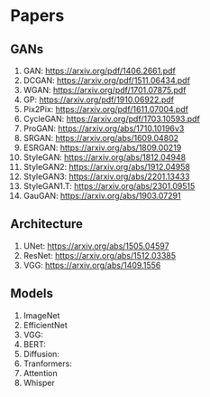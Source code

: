 # Papers
## GANs
  1. GAN: https://arxiv.org/pdf/1406.2661.pdf
  1. DCGAN: https://arxiv.org/pdf/1511.06434.pdf
  1. WGAN: https://arxiv.org/pdf/1701.07875.pdf
  1. GP: https://arxiv.org/pdf/1910.06922.pdf
  1. Pix2Pix: https://arxiv.org/pdf/1611.07004.pdf
  1. CycleGAN: https://arxiv.org/pdf/1703.10593.pdf
  1. ProGAN: https://arxiv.org/abs/1710.10196v3
  1. SRGAN: https://arxiv.org/abs/1609.04802
  1. ESRGAN: https://arxiv.org/abs/1809.00219
  1. StyleGAN: https://arxiv.org/abs/1812.04948
  1. StyleGAN2: https://arxiv.org/abs/1912.04958
  1. StyleGAN3: https://arxiv.org/abs/2201.13433
  1. StyleGAN1.T: https://arxiv.org/abs/2301.09515
  1. GauGAN: https://arxiv.org/abs/1903.07291

## Architecture
  1. UNet: https://arxiv.org/abs/1505.04597
  1. ResNet: https://arxiv.org/abs/1512.03385
  1. VGG: https://arxiv.org/abs/1409.1556
## Models
  1. ImageNet
  1. EfficientNet
  1. VGG:
  1. BERT:
  1. Diffusion:
  1. Tranformers:
  1. Attention
  1. Whisper
